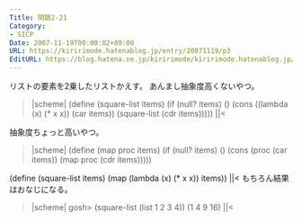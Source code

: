 ```yaml
---
Title: 問題2-21
Category:
- SICP
Date: 2007-11-19T00:00:02+09:00
URL: https://kiririmode.hatenablog.jp/entry/20071119/p3
EditURL: https://blog.hatena.ne.jp/kiririmode/kiririmode.hatenablog.jp/atom/entry/8454420450078216209
---
```



リストの要素を2乗したリストかえす。
あんまし抽象度高くないやつ。
>|scheme|
(define (square-list items)
  (if (null? items)
      ()
      (cons ((lambda (x) (* x x)) (car items))
	    (square-list (cdr items)))))
||<

抽象度ちょっと高いやつ。
>|scheme|
(define (map proc items)
  (if (null? items)
      ()
      (cons (proc (car items))
	    (map proc (cdr items)))))

(define (square-list items)
  (map (lambda (x) (* x x)) items))
||<
もちろん結果はおなじになる。
>|scheme|
gosh> (square-list (list 1 2 3 4))
(1 4 9 16)
||<
